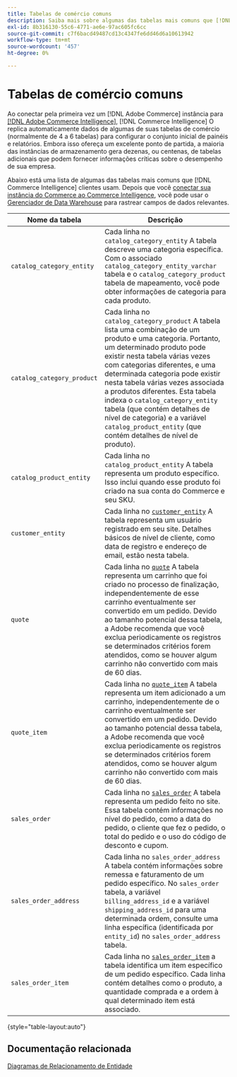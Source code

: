 ```yaml
---
title: Tabelas de comércio comuns
description: Saiba mais sobre algumas das tabelas mais comuns que [!DNL Commerce Intelligence] clientes usam.
exl-id: 8b316130-55c6-4771-ae6e-97ac605fc6cc
source-git-commit: c7f6bacd49487cd13c4347fe6dd46d6a10613942
workflow-type: tm+mt
source-wordcount: '457'
ht-degree: 0%

---
```


# Tabelas de comércio comuns

Ao conectar pela primeira vez um [!DNL Adobe Commerce] instância para [[!DNL Adobe Commerce Intelligence]](../importing-data/integrations/magento.md), [!DNL Commerce Intelligence] O replica automaticamente dados de algumas de suas tabelas de comércio (normalmente de 4 a 6 tabelas) para configurar o conjunto inicial de painéis e relatórios. Embora isso ofereça um excelente ponto de partida, a maioria das instâncias de armazenamento gera dezenas, ou centenas, de tabelas adicionais que podem fornecer informações críticas sobre o desempenho de sua empresa.

Abaixo está uma lista de algumas das tabelas mais comuns que [!DNL Commerce Intelligence] clientes usam. Depois que você [conectar sua instância do Commerce ao Commerce Intelligence](../../data-analyst/importing-data/integrations/magento.md), você pode usar o [Gerenciador de Data Warehouse](../../data-analyst/data-warehouse-mgr/tour-dwm.md) para rastrear campos de dados relevantes.

| Nome da tabela | Descrição |
|---|---|
| `catalog_category_entity` | Cada linha no `catalog_category_entity` A tabela descreve uma categoria específica. Com o associado `catalog_category_entity_varchar` tabela e o `catalog_category_product` tabela de mapeamento, você pode obter informações de categoria para cada produto. |
| `catalog_category_product` | Cada linha no `catalog_category_product` A tabela lista uma combinação de um produto e uma categoria. Portanto, um determinado produto pode existir nesta tabela várias vezes com categorias diferentes, e uma determinada categoria pode existir nesta tabela várias vezes associada a produtos diferentes. Esta tabela indexa o `catalog_category_entity` tabela (que contém detalhes de nível de categoria) e a variável `catalog_product_entity` (que contém detalhes de nível de produto). |
| `catalog_product_entity` | Cada linha no `catalog_product_entity` A tabela representa um produto específico. Isso inclui quando esse produto foi criado na sua conta do Commerce e seu SKU. |
| `customer_entity` | Cada linha no [`customer_entity`](../data-warehouse-mgr/cust-ent-table.md) A tabela representa um usuário registrado em seu site. Detalhes básicos de nível de cliente, como data de registro e endereço de email, estão nesta tabela. |
| `quote` | Cada linha no [`quote`](../data-warehouse-mgr/sales-flat-quote-table.md) A tabela representa um carrinho que foi criado no processo de finalização, independentemente de esse carrinho eventualmente ser convertido em um pedido. Devido ao tamanho potencial dessa tabela, a Adobe recomenda que você exclua periodicamente os registros se determinados critérios forem atendidos, como se houver algum carrinho não convertido com mais de 60 dias. |
| `quote_item` | Cada linha no [`quote_item`](../data-warehouse-mgr/sales-flat-quote-item-table.md) A tabela representa um item adicionado a um carrinho, independentemente de o carrinho eventualmente ser convertido em um pedido. Devido ao tamanho potencial dessa tabela, a Adobe recomenda que você exclua periodicamente os registros se determinados critérios forem atendidos, como se houver algum carrinho não convertido com mais de 60 dias. |
| `sales_order` | Cada linha no [`sales_order`](../data-warehouse-mgr/sales-flat-order-table.md) A tabela representa um pedido feito no site. Essa tabela contém informações no nível do pedido, como a data do pedido, o cliente que fez o pedido, o total do pedido e o uso do código de desconto e cupom. |
| `sales_order_address` | Cada linha no `sales_order_address` A tabela contém informações sobre remessa e faturamento de um pedido específico. No `sales_order` tabela, a variável `billing_address_id` e a variável `shipping_address_id` para uma determinada ordem, consulte uma linha específica (identificada por `entity_id`) no `sales_order_address` tabela. |
| `sales_order_item` | Cada linha no [`sales_order_item`](../data-warehouse-mgr/sales-flat-quote-item-table.md) a tabela identifica um item específico de um pedido específico. Cada linha contém detalhes como o produto, a quantidade comprada e a ordem à qual determinado item está associado. |

{style="table-layout:auto"}

## Documentação relacionada

[Diagramas de Relacionamento de Entidade](../data-warehouse-mgr/entity-rel-diag.md)
